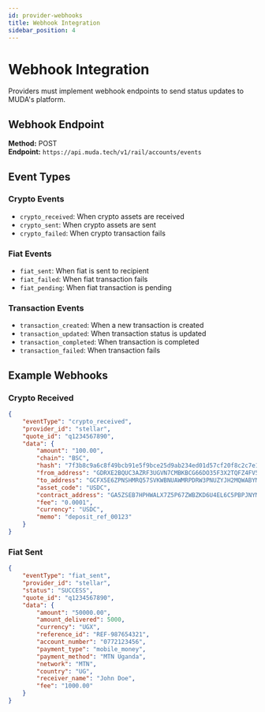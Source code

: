 ```yaml
---
id: provider-webhooks
title: Webhook Integration
sidebar_position: 4
---
```


# Webhook Integration

Providers must implement webhook endpoints to send status updates to MUDA's platform.

## Webhook Endpoint

**Method:** POST  
**Endpoint:** `https://api.muda.tech/v1/rail/accounts/events`

## Event Types

### Crypto Events
- `crypto_received`: When crypto assets are received
- `crypto_sent`: When crypto assets are sent
- `crypto_failed`: When crypto transaction fails

### Fiat Events
- `fiat_sent`: When fiat is sent to recipient
- `fiat_failed`: When fiat transaction fails
- `fiat_pending`: When fiat transaction is pending

### Transaction Events
- `transaction_created`: When a new transaction is created
- `transaction_updated`: When transaction status is updated
- `transaction_completed`: When transaction is completed
- `transaction_failed`: When transaction fails

## Example Webhooks

### Crypto Received
```json
{
    "eventType": "crypto_received",
    "provider_id": "stellar",
    "quote_id": "q1234567890",
    "data": {
        "amount": "100.00",
        "chain": "BSC",
        "hash": "7f3b8c9a6c8f49bcb91e5f9bce25d9ab234ed01d57cf20f8c2c7e123456789ab",
        "from_address": "GDRXE2BQUC3AZRF3UGVN7CMBKBCG66DO35F3X2TQFZ4FV5ZQYVQQVVKZ",
        "to_address": "GCFX5E6ZPNSHMRQ57SVKWBNUAWMRPDRW3PNUZYJH2MQWABYMWQ4QUCXT",
        "asset_code": "USDC",
        "contract_address": "GA5ZSEB7HPHWALX7Z5P67ZWBZKD6U4EL6C5PBPJNYMIPZYAD4TLSPUQX",
        "fee": "0.0001",
        "currency": "USDC",
        "memo": "deposit_ref_00123"
    }
}
```

### Fiat Sent
```json
{
    "eventType": "fiat_sent",
    "provider_id": "stellar",
    "status": "SUCCESS",
    "quote_id": "q1234567890",
    "data": {
        "amount": "50000.00",
        "amount_delivered": 5000,
        "currency": "UGX",
        "reference_id": "REF-987654321",
        "account_number": "0772123456",
        "payment_type": "mobile_money",
        "payment_method": "MTN Uganda",
        "network": "MTN",
        "country": "UG",
        "receiver_name": "John Doe",
        "fee": "1000.00"
    }
}
``` 